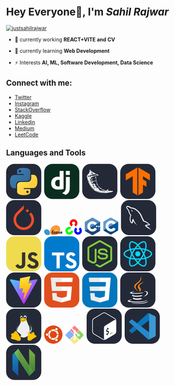 # Hey Everyone👋, I'm ***Sahil Rajwar***

<p align="left"> <a href="https://twitter.com/justsahilrajwar" target="blank"><img src="https://img.shields.io/twitter/follow/justsahilrajwar?logo=twitter&style=for-the-badge" alt="justsahilrajwar" /></a></p>


- 🔭 currently working **REACT+VITE and CV**

- 🌱 currently learning **Web Development**

- ⚡ Interests **AI, ML, Software Development, Data Science**


## Connect with me:

- [Twitter](https://x.com/justSahilRajwar/)
- [Instagram](https://instagram.com/justsahilrajwar/)
- [StackOverflow](https://stackoverflow.com/users/16457809/itssahil/)
- [Kaggle](https://kaggle.com/pseudods/)
- [Linkedin](https://www.linkedin.com/in/sahil-rajwar-707634244/)
- [Medium](https://medium.com/@justsahilrajwar2004/)
- [LeetCode](https://leetcode.com/Sahil-Rajwar-2004/)

## Languages and Tools

<a href="https://python.org" target="blank_"><img src="https://raw.githubusercontent.com/Sahil-Rajwar-2004/SVGS/master/svgs/py.svg"/></a>&nbsp;
<a href="https://www.djangoproject.com/" target="_blank"><img src="https://raw.githubusercontent.com/Sahil-Rajwar-2004/SVGS/master/svgs/django.svg"/></a>&nbsp;
<a href="https://flask.palletsprojects.com/en/2.3.x/" target="_blank"><img src="https://raw.githubusercontent.com/Sahil-Rajwar-2004/SVGS/master/svgs/flask.svg"/></a>&nbsp;
<a href="https://www.tensorflow.org/" taeget = "_blank"><img src="https://raw.githubusercontent.com/Sahil-Rajwar-2004/SVGS/master/svgs/tensorflow.svg"/></a>&nbsp;
<a href="https://pytorch.org/" target="_blank"><img src="https://raw.githubusercontent.com/Sahil-Rajwar-2004/SVGS/master/svgs/pytorch.svg"/></a>&nbsp;
<a href="https://scikit-learn.org" taeget = "_blank"><img src="https://raw.githubusercontent.com/Sahil-Rajwar-2004/SVGS/master/svgs/scikit-learn.svg" width="50px"/></a>&nbsp;
<a href="https://opencv.org/" target="_blank"><img src="https://raw.githubusercontent.com/Sahil-Rajwar-2004/SVGS/master/svgs/opencv.svg" width="45px"/></a>&nbsp;
<a href="https://www.w3schools.com/cpp/" target="_blank"><img src="https://raw.githubusercontent.com/Sahil-Rajwar-2004/SVGS/master/svgs/cpp.svg" width="42px"/></a>&nbsp;
<a href="https://www.cprogramming.com/" target="_blank"><img src="https://raw.githubusercontent.com/Sahil-Rajwar-2004/SVGS/master/svgs/c.svg" width="42px"/></a>&nbsp;
<a href="https://www.mysql.com/" target="_blank"><img src="https://raw.githubusercontent.com/Sahil-Rajwar-2004/SVGS/master/svgs/mysql.svg"/></a>&nbsp;
<a href="https://developer.mozilla.org/en-US/docs/Web/JavaScript" target="_blank"><img src="https://raw.githubusercontent.com/Sahil-Rajwar-2004/SVGS/master/svgs/js.svg"/></a>&nbsp;
<a href="https://www.typescriptlang.org/" target="_blank"><img src="https://raw.githubusercontent.com/Sahil-Rajwar-2004/SVGS/master/svgs/typescript.svg"/></a>&nbsp;
<a href="https://nodejs.org/" target="_blank"><img src="https://raw.githubusercontent.com/Sahil-Rajwar-2004/SVGS/master/svgs/nodejs.svg"/></a>&nbsp;
<a href="https://react.dev/" target="_blank"><img src="https://raw.githubusercontent.com/Sahil-Rajwar-2004/SVGS/master/svgs/react.svg"/></a>&nbsp;
<a href="https://vitejs.dev/" target="_blank"><img src="https://raw.githubusercontent.com/Sahil-Rajwar-2004/SVGS/master/svgs/vite.svg"/></a>&nbsp;
<a href="https://developer.mozilla.org/en-US/docs/Web/HTML" target="_blank"><img src="https://raw.githubusercontent.com/Sahil-Rajwar-2004/SVGS/master/svgs/html.svg"/></a>&nbsp;
<a href="https://developer.mozilla.org/en-US/docs/Web/CSS" target="_blank"><img src="https://raw.githubusercontent.com/Sahil-Rajwar-2004/SVGS/master/svgs/css.svg"/></a>&nbsp;
<a href="https://www.java.com/" target="_blank"><img src="https://raw.githubusercontent.com/Sahil-Rajwar-2004/SVGS/master/svgs/java.svg"/></a>&nbsp;
<a href="https://www.linux.org/pages/download/" target="_blank"><img src="https://raw.githubusercontent.com/Sahil-Rajwar-2004/SVGS/master/svgs/linux.svg"/></a>&nbsp;
<a href="https://ubuntu.com/" target="_blank"><img src="https://raw.githubusercontent.com/Sahil-Rajwar-2004/SVGS/master/svgs/ubuntu.svg" width="50px"/></a>&nbsp;
<a href="https://git-scm.com/" target="_blank"><img src="https://raw.githubusercontent.com/Sahil-Rajwar-2004/SVGS/master/svgs/git.svg" width="50px"/></a>&nbsp;
<a href="https://www.gnu.org/software/bash/" target="_blank"><img src="https://raw.githubusercontent.com/Sahil-Rajwar-2004/SVGS/master/svgs/bash.svg"/></a>&nbsp;
<a href="https://code.visualstudio.com/" target="_blank"><img src="https://raw.githubusercontent.com/Sahil-Rajwar-2004/SVGS/master/svgs/vscode.svg"/></a>&nbsp;
<a href="https://neovim.io/" target="_blank"><img src="https://raw.githubusercontent.com/Sahil-Rajwar-2004/SVGS/master/svgs/neovim.svg"/></a>&nbsp;
